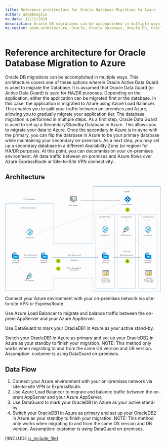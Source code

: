 ```yaml
---
title: Reference architecture for Oracle Database Migration to Azure
author: adamboeglin
ms.date: 12/11/2019
description: Oracle DB migrations can be accomplished in multiple ways. This architecture covers one of these options wherein Oracle Active Data Guard is used to migrate the Database. It is assumed that Oracle Data Guard (or Active Data Guard) is used for HA/DR purposes. Depending on the application, either the application can be migrated first or the database. In this case, the application is migrated to Azure using Azure Load Balancer. This enables you to split your traffic between on-premises and Azure, allowing you to gradually migrate your application tier. The database migration is performed in multiple steps. As a first step, Oracle Data Guard is used to set up a Secondary/Standby Database in Azure. This allows you to migrate your data to Azure. Once the secondary in Azure is in-sync with the primary, you can flip the database in Azure to be your primary database while maintaining your secondary on-premises. As a next step, you may set up a secondary database in a different Availability Zone (or region) for HA/DR purposes. At this point, you can decommission your on-premises environment. All data traffic between on-premises and Azure flows over Azure ExpressRoute or Site-to-Site VPN connectivity.
ms.custom: acom-architecture, Oracle, Oracle Database, Oracle DB, Oracle on Azure, Oracle DB architecture, interactive-diagram
---
```

# Reference architecture for Oracle Database Migration to Azure

Oracle DB migrations can be accomplished in multiple ways. This architecture covers one of these options wherein Oracle Active Data Guard is used to migrate the Database. It is assumed that Oracle Data Guard (or Active Data Guard) is used for HA/DR purposes. Depending on the application, either the application can be migrated first or the database. In this case, the application is migrated to Azure using Azure Load Balancer. This enables you to split your traffic between on-premises and Azure, allowing you to gradually migrate your application tier. The database migration is performed in multiple steps. As a first step, Oracle Data Guard is used to set up a Secondary/Standby Database in Azure. This allows you to migrate your data to Azure. Once the secondary in Azure is in-sync with the primary, you can flip the database in Azure to be your primary database while maintaining your secondary on-premises. As a next step, you may set up a secondary database in a different Availability Zone (or region) for HA/DR purposes. At this point, you can decommission your on-premises environment. All data traffic between on-premises and Azure flows over Azure ExpressRoute or Site-to-Site VPN connectivity.


## Architecture

<svg class="architecture-diagram" aria-labelledby="reference-architecture-for-oracle-database-migration-to-azure" height="701px" viewbox="0 0 1044 701" width="1044px" xmlns="http://www.w3.org/2000/svg" xmlns:xlink="http://www.w3.org/1999/xlink"><title id="reference-architecture-for-oracle-database-migration-to-azure">Reference architecture for Oracle Database Migration to Azure</title><desc>Oracle DB migrations can be accomplished in multiple ways. This architecture covers one of these options wherein Oracle Active Data Guard is used to migrate the Database. It is assumed that Oracle Data Guard (or Active Data Guard) is used for HA/DR purposes. Depending on the application, either the application can be migrated first or the database. In this case, the application is migrated to Azure using Azure Load Balancer. This enables you to split your traffic between on-premises and Azure, allowing you to gradually migrate your application tier. The database migration is performed in multiple steps. As a first step, Oracle Data Guard is used to set up a Secondary/Standby Database in Azure. This allows you to migrate your data to Azure. Once the secondary in Azure is in-sync with the primary, you can flip the database in Azure to be your primary database while maintaining your secondary on-premises. As a next step, you may set up a secondary database in a different Availability Zone (or region) for HA/DR purposes. At this point, you can decommission your on-premises environment. All data traffic between on-premises and Azure flows over Azure ExpressRoute or Site-to-Site VPN connectivity.</desc><g fill="none" fill-rule="evenodd" stroke="none" stroke-width="1"><g transform="translate(-29.000000, -9.000000)"><polygon points="0 720.059 1081.57 720.059 1081.57 0 0 0"></polygon><text fill="#525252" font-family="SegoeUI-Semibold, Segoe UI" font-size="10.2341" font-weight="500"><tspan x="134.2393" y="155.186147">O</tspan><tspan letter-spacing="0.00614046" x="141.97484" y="155.186147">n</tspan><tspan x="147.952538" y="155.186147">-P</tspan><tspan letter-spacing="-0.08903667" x="158.046719" y="155.186147">r</tspan><tspan x="161.65555" y="155.186147">emises Net</tspan><tspan letter-spacing="-0.03684276" x="212.891013" y="155.186147">w</tspan><tspan x="220.554731" y="155.186147">ork</tspan></text><text fill="#525252" font-family="SegoeUI-Semibold, Segoe UI" font-size="13.3133" font-weight="500"><tspan x="151.5073" y="100.322971">O</tspan><tspan letter-spacing="0.00798798" x="161.570283" y="100.322971">n</tspan><tspan x="169.346529" y="100.322971">-P</tspan><tspan letter-spacing="-0.11449438" x="182.477811" y="100.322971">r</tspan><tspan x="187.173787" y="100.322971">emises</tspan></text><path d="M194.9023,588.6747 C191.0973,588.6807 187.4453,590.1707 184.7233,592.8277 C182.0013,595.4857 180.4233,599.1007 180.3253,602.9037 C182.4193,601.8047 184.8083,601.4007 187.1473,601.7507 C189.4863,602.1017 191.6523,603.1877 193.3323,604.8527 C195.0113,606.5167 196.1183,608.6727 196.4903,611.0087 C196.8613,613.3437 196.4803,615.7367 195.4003,617.8407 C199.2273,617.7167 202.8533,616.0917 205.4933,613.3177 C208.1323,610.5427 209.5763,606.8417 209.5103,603.0127 C209.4453,599.1827 207.8773,595.5327 205.1433,592.8507 C202.4103,590.1677 198.7313,588.6677 194.9023,588.673682 L194.9023,588.6747 Z" fill="#FFFFFF"></path><path d="M195.7402,618.4706 C198.9132,615.6896 202.2982,611.2776 202.2982,603.2796 C202.2982,595.2826 198.9682,590.6956 195.7082,588.0686 L194.3882,589.3656 C197.4372,591.8236 200.2582,595.2146 200.2582,603.2806 C200.2582,611.3776 197.3432,614.6066 194.3602,617.2156 L195.7402,618.4706 Z" fill="#3898C5"></path><polygon fill="#3898C5" points="181.267 604.187 208.71 604.187 208.71 602.357 181.267 602.357"></polygon><path d="M194.9893,596.4325 C190.4883,596.4325 186.4233,595.1775 183.9963,593.3075 L182.8993,594.4045 C185.6053,596.5785 190.0063,598.0005 194.9893,598.0005 C199.9723,598.0005 204.3743,596.5785 207.0803,594.4035 L205.9833,593.3065 C203.5563,595.1775 199.4923,596.4325 194.9893,596.4325" fill="#3898C5"></path><path d="M176.7881,618.0174 L168.1511,626.6544 C167.6991,627.1134 167.4471,627.7314 167.450074,628.3754 C167.4521,629.0194 167.7091,629.6364 168.1651,630.0914 C168.6201,630.5464 169.2361,630.8034 169.8811,630.806426 C170.5241,630.8094 171.1431,630.5564 171.6021,630.1054 L180.2431,621.4734 L176.7881,618.0174 Z" fill="#7A7B7B"></path><path d="M173.3994,621.4061 C174.3034,622.7811 175.4794,623.9571 176.8534,624.8611 L179.1124,622.6021 L175.6574,619.1501 L173.3994,621.4061 Z" fill="#1D1D1D"></path><path d="M185.25,620.4579 C189.543,620.4579 193.023,616.9779 193.023,612.6849 C193.023,608.3929 189.543,604.9119 185.25,604.9119 C180.957,604.9119 177.478,608.3929 177.478,612.6849 C177.478,616.9779 180.957,620.4579 185.25,620.4579" fill="#FFFFFF"></path><path d="M185.4893,622.2713 C190.7363,622.2713 194.9893,618.0183 194.9893,612.7713 C194.9893,607.5243 190.7363,603.2713 185.4893,603.2713 C180.2423,603.2713 175.9893,607.5243 175.9893,612.7713 C175.9893,618.0183 180.2423,622.2713 185.4893,622.2713" fill="#FFFFFF"></path><path d="M189.7393,602.4725 C189.9253,594.9885 192.6473,591.7395 195.5893,589.3655 L194.2693,588.0685 C191.2123,590.5345 188.0893,594.7315 187.7193,601.8525 C188.4113,601.9935 189.0873,602.2015 189.7393,602.4725" fill="#3898C5"></path><path d="M195.8057,608.5702 C196.0127,609.0842 196.1817,609.6132 196.3107,610.1532 C200.2777,610.3712 203.7937,611.5472 205.9857,613.2312 L207.0817,612.1342 C204.5257,610.0802 200.4497,608.7142 195.8057,608.5702" fill="#3898C5"></path><path d="M194.9912,587.8104 C190.8922,587.8154 186.9642,589.4464 184.0652,592.3444 C181.1672,595.2434 179.5372,599.1714 179.5322,603.2704 C179.5322,603.3024 179.5362,603.3334 179.5372,603.3654 C180.1632,602.9684 180.8282,602.6354 181.5202,602.3714 C181.6922,599.7824 182.6072,597.2964 184.1542,595.2134 C185.7022,593.1304 187.8162,591.5374 190.2452,590.6244 C192.6752,589.7114 195.3142,589.5174 197.8512,590.0664 C200.3872,590.6154 202.7122,591.8824 204.5472,593.7174 C206.3822,595.5524 207.6482,597.8764 208.1972,600.4134 C208.7452,602.9504 208.5512,605.5904 207.6372,608.0194 C206.7242,610.4484 205.1312,612.5624 203.0482,614.1094 C200.9652,615.6564 198.4792,616.5704 195.8902,616.7424 C195.6262,617.4334 195.2932,618.0964 194.8972,618.7204 C194.9292,618.7204 194.9602,618.7264 194.9912,618.7264 C199.0922,618.7264 203.0242,617.0974 205.9242,614.1984 C208.8222,611.2984 210.4512,607.3664 210.4512,603.2664 C210.4512,599.1654 208.8222,595.2344 205.9242,592.3344 C203.0242,589.4354 199.0922,587.8064 194.9912,587.8064 L194.9912,587.8104 Z" fill="#3898C5"></path><polygon fill="#7FBA00" points="184.2646 617.953 182.4786 612.679 181.1076 615.383 178.5786 615.383 178.5786 614.028 180.2546 614.028 182.7306 609.151 184.2546 613.655 186.4356 607.144 188.2216 612.41 189.8906 609.226 192.3956 609.226 192.3956 610.599 190.6746 610.599 187.9666 615.936 186.4396 611.438"></polygon><path d="M179.0049,615.784 C179.0049,610.17 182.9169,606.284 188.5049,606.284 C190.1779,606.285 191.8199,606.73 193.2639,607.574 C192.5349,606.314 191.5259,605.239 190.3159,604.43 C189.1049,603.623 187.7249,603.104 186.2809,602.915 C184.8379,602.725 183.3699,602.87 181.9919,603.338 C180.6129,603.806 179.3609,604.585 178.3319,605.614 C177.3029,606.643 176.5249,607.896 176.0559,609.274 C175.5879,610.653 175.4419,612.12 175.6319,613.563 C175.8209,615.007 176.3399,616.388 177.1489,617.598 C177.9559,618.808 179.0319,619.817 180.2919,620.547 C179.4479,619.101 179.0049,617.458 179.0049,615.784" fill="#3898C5"></path><path d="M185.4902,621.6688 C183.7302,621.6688 182.0112,621.1478 180.5482,620.1698 C179.0862,619.1918 177.9452,617.8038 177.2722,616.1778 C176.5982,614.5528 176.4232,612.7648 176.7652,611.0388 C177.1082,609.3138 177.9552,607.7288 179.1992,606.4838 C180.4432,605.2398 182.0272,604.3928 183.7532,604.0488 C185.4782,603.7048 187.2662,603.8808 188.8922,604.5548 C190.5172,605.2278 191.9072,606.3668 192.8852,607.8288 C193.8632,609.2918 194.3852,611.0118 194.3862,612.7708 C194.3862,613.9388 194.1552,615.0958 193.7092,616.1748 C193.2612,617.2538 192.6062,618.2338 191.7802,619.0608 C190.9542,619.8868 189.9732,620.5418 188.8942,620.9888 C187.8152,621.4368 186.6582,621.6658 185.4902,621.6658 L185.4902,621.6688 Z M185.4902,600.7658 C183.1162,600.7658 180.7952,601.4698 178.8202,602.7888 C176.8462,604.1078 175.3072,605.9828 174.3982,608.1768 C173.4902,610.3698 173.2532,612.7838 173.7162,615.1128 C174.1782,617.4408 175.3222,619.5808 177.0012,621.2598 C178.6802,622.9388 180.8192,624.0818 183.1482,624.5448 C185.4762,625.0088 187.8902,624.7708 190.0842,623.8618 C192.2782,622.9528 194.1532,621.4148 195.4712,619.4398 C196.7912,617.4658 197.4952,615.1458 197.4952,612.7708 C197.4952,609.5868 196.2302,606.5328 193.9792,604.2818 C191.7272,602.0298 188.6742,600.7658 185.4902,600.7658 L185.4902,600.7658 Z" fill="#7A7B7B"></path><path d="M845.5156,276.0282 C841.7106,276.0342 838.0586,277.5242 835.3366,280.1812 C832.6146,282.8392 831.0366,286.4542 830.9386,290.2572 C833.0326,289.1582 835.4216,288.7542 837.7606,289.1042 C840.0996,289.4552 842.2656,290.5412 843.9456,292.2062 C845.6246,293.8702 846.7316,296.0262 847.1036,298.3622 C847.4746,300.6972 847.0926,303.0902 846.0136,305.1942 C849.8406,305.0702 853.4666,303.4452 856.1066,300.6712 C858.7456,297.8962 860.1896,294.1952 860.1236,290.3652 C860.0586,286.5362 858.4906,282.8862 855.7566,280.2042 C853.0236,277.5212 849.3446,276.0212 845.5156,276.027182 L845.5156,276.0282 Z" fill="#FFFFFF"></path><path d="M846.3535,305.8241 C849.5265,303.0421 852.9115,298.6301 852.9115,290.6331 C852.9115,282.6361 849.5805,278.0491 846.3215,275.4221 L845.0015,276.7191 C848.0505,279.1771 850.8715,282.5681 850.8715,290.6341 C850.8715,298.7311 847.9555,301.9591 844.9735,304.5691 L846.3535,305.8241 Z" fill="#3898C5"></path><polygon fill="#3898C5" points="831.88 291.54 859.323 291.54 859.323 289.711 831.88 289.711"></polygon><path d="M845.6025,283.786 C841.1015,283.786 837.0365,282.531 834.6095,280.661 L833.5125,281.758 C836.2185,283.932 840.6195,285.354 845.6025,285.354 C850.5855,285.354 854.9875,283.932 857.6935,281.757 L856.5955,280.66 C854.1695,282.531 850.1045,283.786 845.6025,283.786" fill="#3898C5"></path><path d="M827.4014,305.371 L818.7644,314.008 C818.3124,314.467 818.0604,315.085 818.063374,315.729 C818.0654,316.373 818.3224,316.99 818.7784,317.445 C819.2334,317.9 819.8494,318.157 820.4944,318.160012 C821.1374,318.162 821.7564,317.91 822.2154,317.459 L830.8564,308.827 L827.4014,305.371 Z" fill="#7A7B7B"></path><path d="M824.0127,308.7596 C824.9167,310.1346 826.0927,311.3096 827.4667,312.2146 L829.7257,309.9556 L826.2707,306.5036 L824.0127,308.7596 Z" fill="#1D1D1D"></path><path d="M835.8633,307.8114 C840.1563,307.8114 843.6363,304.3314 843.6363,300.0384 C843.6363,295.7454 840.1563,292.2654 835.8633,292.2654 C831.5703,292.2654 828.0913,295.7454 828.0913,300.0384 C828.0913,304.3314 831.5703,307.8114 835.8633,307.8114" fill="#FFFFFF"></path><path d="M836.1025,309.6249 C841.3495,309.6249 845.6025,305.3719 845.6025,300.1249 C845.6025,294.8779 841.3495,290.6249 836.1025,290.6249 C830.8555,290.6249 826.6025,294.8779 826.6025,300.1249 C826.6025,305.3719 830.8555,309.6249 836.1025,309.6249" fill="#FFFFFF"></path><path d="M840.3525,289.826 C840.5385,282.342 843.2605,279.092 846.2025,276.719 L844.8825,275.422 C841.8255,277.888 838.7025,282.085 838.3325,289.206 C839.0245,289.347 839.7005,289.555 840.3525,289.826" fill="#3898C5"></path><path d="M846.4189,295.9237 C846.6259,296.4377 846.7949,296.9667 846.9239,297.5067 C850.8909,297.7247 854.4069,298.9007 856.5989,300.5847 L857.6949,299.4877 C855.1389,297.4337 851.0629,296.0677 846.4189,295.9237" fill="#3898C5"></path><path d="M845.6045,275.1639 C841.5055,275.1689 837.5775,276.7999 834.6785,279.6979 C831.7805,282.5959 830.1505,286.5249 830.1455,290.6239 C830.1455,290.6559 830.1495,290.6859 830.1505,290.7189 C830.7765,290.3219 831.4415,289.9889 832.1335,289.7249 C832.3055,287.1349 833.2205,284.6499 834.7675,282.5669 C836.3155,280.4839 838.4295,278.8909 840.8585,277.9779 C843.2875,277.0649 845.9275,276.8709 848.4635,277.4199 C851.0005,277.9689 853.3255,279.2359 855.1605,281.0709 C856.9955,282.9059 858.2615,285.2299 858.8105,287.7669 C859.3585,290.3039 859.1645,292.9439 858.2505,295.3729 C857.3375,297.8019 855.7445,299.9159 853.6615,301.4629 C851.5785,303.0099 849.0925,303.9239 846.5035,304.0959 C846.2395,304.7869 845.9065,305.4489 845.5095,306.0739 C845.5425,306.0739 845.5735,306.0799 845.6045,306.0799 C849.7055,306.0799 853.6375,304.4509 856.5375,301.5519 C859.4355,298.6519 861.0645,294.7199 861.0645,290.6199 C861.0645,286.5189 859.4355,282.5869 856.5375,279.6879 C853.6375,276.7889 849.7055,275.1599 845.6045,275.1599 L845.6045,275.1639 Z" fill="#3898C5"></path><polygon fill="#7FBA00" points="834.8779 305.3065 833.0919 300.0315 831.7209 302.7365 829.1919 302.7365 829.1919 301.3815 830.8679 301.3815 833.3439 296.5045 834.8679 301.0085 837.0489 294.4975 838.8349 299.7635 840.5039 296.5795 843.0089 296.5795 843.0089 297.9515 841.2879 297.9515 838.5789 303.2895 837.0529 298.7915"></polygon><path d="M829.6182,303.1376 C829.6182,297.5236 833.5302,293.6376 839.1182,293.6376 C840.7912,293.6386 842.4332,294.0836 843.8772,294.9276 C843.1482,293.6676 842.1392,292.5916 840.9292,291.7836 C839.7182,290.9766 838.3382,290.4576 836.8942,290.2676 C835.4512,290.0786 833.9832,290.2236 832.6052,290.6916 C831.2262,291.1596 829.9742,291.9386 828.9452,292.9676 C827.9162,293.9966 827.1382,295.2496 826.6692,296.6276 C826.2012,298.0056 826.0552,299.4736 826.2452,300.9166 C826.4342,302.3606 826.9532,303.7416 827.7622,304.9506 C828.5692,306.1616 829.6452,307.1706 830.9052,307.9006 C830.0612,306.4546 829.6182,304.8116 829.6182,303.1376" fill="#3898C5"></path><path d="M836.1035,309.0223 C834.3435,309.0223 832.6245,308.5013 831.1615,307.5233 C829.6995,306.5453 828.5585,305.1573 827.8845,303.5313 C827.2115,301.9063 827.0365,300.1183 827.3785,298.3923 C827.7215,296.6673 828.5685,295.0823 829.8125,293.8373 C831.0565,292.5933 832.6405,291.7463 834.3665,291.4023 C836.0915,291.0583 837.8795,291.2343 839.5055,291.9073 C841.1305,292.5803 842.5205,293.7203 843.4985,295.1823 C844.4765,296.6453 844.9985,298.3653 844.9995,300.1243 C844.9995,301.2923 844.7685,302.4493 844.3215,303.5283 C843.8745,304.6073 843.2195,305.5873 842.3935,306.4143 C841.5675,307.2403 840.5865,307.8953 839.5075,308.3423 C838.4285,308.7903 837.2715,309.0193 836.1035,309.0193 L836.1035,309.0223 Z M836.1035,288.1193 C833.7285,288.1193 831.4085,288.8233 829.4335,290.1423 C827.4585,291.4603 825.9205,293.3353 825.0115,295.5303 C824.1035,297.7233 823.8655,300.1373 824.3295,302.4653 C824.7915,304.7943 825.9355,306.9343 827.6145,308.6133 C829.2925,310.2923 831.4325,311.4353 833.7615,311.8983 C836.0895,312.3623 838.5035,312.1243 840.6975,311.2153 C842.8915,310.3063 844.7665,308.7683 846.0845,306.7933 C847.4045,304.8193 848.1085,302.4993 848.1085,300.1243 C848.1085,296.9403 846.8435,293.8863 844.5925,291.6353 C842.3405,289.3833 839.2875,288.1193 836.1035,288.1193 L836.1035,288.1193 Z" fill="#7A7B7B"></path><text fill="#525252" font-family="SegoeUI-Semibold, Segoe UI" font-size="10.2341" font-weight="500"><tspan x="451.8462" y="138.742747">Client </tspan><tspan letter-spacing="-0.24050135" x="481.469122" y="138.742747">S</tspan><tspan x="486.55555" y="138.742747">ys</tspan><tspan letter-spacing="-0.05526414" x="496.170007" y="138.742747">t</tspan><tspan x="499.752646" y="138.742747">em</tspan></text><text fill="#525252" font-family="SegoeUI-Semibold, Segoe UI" font-size="10.2341" font-weight="500"><tspan x="167.491732" y="354.682257">A</tspan><tspan letter-spacing="-0.00511705" x="174.36277" y="354.682257">p</tspan><tspan x="180.524098" y="354.682257">p Se</tspan><tspan letter-spacing="0.41038741" x="200.512575" y="354.682257">r</tspan><tspan letter-spacing="-0.07573234" x="205.120542" y="354.682257">v</tspan><tspan x="210.156863" y="354.682257">er1</tspan></text><text fill="#525252" font-family="SegoeUI-Semibold, Segoe UI" font-size="10.2341" font-weight="500"><tspan x="73.2152023" y="507.917437">Oracle DB1</tspan></text><text fill="#525252" font-family="SegoeUI-Semibold, Segoe UI" font-size="10.2341" font-weight="500"><tspan x="76.7254986" y="520.198357">(</tspan><tspan letter-spacing="-0.00511705" x="80.1235396" y="520.198357">p</tspan><tspan x="86.2848676" y="520.198357">rima</tspan><tspan letter-spacing="0.41141082" x="107.152837" y="520.198357">r</tspan><tspan x="111.761828" y="520.198357">y)</tspan></text><text fill="#525252" font-family="SegoeUI-Semibold, Segoe UI" font-size="10.2341" font-weight="500"><tspan x="262.68933" y="507.917437">Oracle DB2</tspan></text><text fill="#525252" font-family="SegoeUI-Semibold, Segoe UI" font-size="10.2341" font-weight="500"><tspan x="266.711331" y="520.198357">(stan</tspan><tspan letter-spacing="-0.00511705" x="289.533174" y="520.198357">db</tspan><tspan x="301.85583" y="520.198357">y)</tspan></text><text fill="#525252" font-family="SegoeUI-Semibold, Segoe UI" font-size="10.2341" font-weight="500"><tspan x="677.589978" y="507.917437">Oracle DB1</tspan></text><text fill="#525252" font-family="SegoeUI-Semibold, Segoe UI" font-size="10.2341" font-weight="500"><tspan x="681.100274" y="520.198357">(</tspan><tspan letter-spacing="-0.00511705" x="684.498315" y="520.198357">p</tspan><tspan x="690.659643" y="520.198357">rima</tspan><tspan letter-spacing="0.41141082" x="711.527613" y="520.198357">r</tspan><tspan x="716.136604" y="520.198357">y)</tspan></text><text fill="#525252" font-family="SegoeUI-Semibold, Segoe UI" font-size="10.2341" font-weight="500"><tspan x="681.765491" y="623.613937">P</tspan><tspan letter-spacing="-0.08903667" x="687.747042" y="623.613937">r</tspan><tspan x="691.355874" y="623.613937">emium</tspan></text><text fill="#525252" font-family="SegoeUI-Semibold, Segoe UI" font-size="10.2341" font-weight="500" letter-spacing="-0.29064844"><tspan x="670.825238" y="635.894857">S</tspan><tspan letter-spacing="-0.05628755" x="675.811547" y="635.894857">t</tspan><tspan x="679.393162" y="635.894857">orage using</tspan></text><text fill="#525252" font-family="SegoeUI-Semibold, Segoe UI" font-size="10.2341" font-weight="500"><tspan x="675.461285" y="648.175777">Oracle ASM</tspan></text><text fill="#525252" font-family="SegoeUI-Semibold, Segoe UI" font-size="10.2341" font-weight="500"><tspan x="971.380287" y="623.613937">P</tspan><tspan letter-spacing="-0.08903667" x="977.361838" y="623.613937">r</tspan><tspan x="980.97067" y="623.613937">emium</tspan></text><text fill="#525252" font-family="SegoeUI-Semibold, Segoe UI" font-size="10.2341" font-weight="500" letter-spacing="-0.29064844"><tspan x="960.440034" y="635.894857">S</tspan><tspan letter-spacing="-0.05628755" x="965.426343" y="635.894857">t</tspan><tspan x="969.007958" y="635.894857">orage using</tspan></text><text fill="#525252" font-family="SegoeUI-Semibold, Segoe UI" font-size="10.2341" font-weight="500"><tspan x="965.076081" y="648.175777">Oracle ASM</tspan></text><text fill="#525252" font-family="SegoeUI-Semibold, Segoe UI" font-size="10.2341" font-weight="500"><tspan x="959.979499" y="507.917437">Oracle DB2</tspan></text><text fill="#525252" font-family="SegoeUI-Semibold, Segoe UI" font-size="10.2341" font-weight="500"><tspan x="964.0015" y="520.198357">(stan</tspan><tspan letter-spacing="-0.00511705" x="986.823344" y="520.198357">db</tspan><tspan x="999.145999" y="520.198357">y)</tspan></text><text fill="#525252" font-family="SegoeUI-Semibold, Segoe UI" font-size="10.2341" font-weight="500"><tspan x="957.257229" y="337.693651">A</tspan><tspan letter-spacing="-0.00511705" x="964.128267" y="337.693651">p</tspan><tspan x="970.289595" y="337.693651">p Se</tspan><tspan letter-spacing="0.41038741" x="990.278072" y="337.693651">r</tspan><tspan letter-spacing="-0.07573234" x="994.886039" y="337.693651">v</tspan><tspan x="999.92236" y="337.693651">er3</tspan></text><text fill="#525252" font-family="SegoeUI-Semibold, Segoe UI" font-size="10.2341" font-weight="500"><tspan x="670.487512" y="337.693651">A</tspan><tspan letter-spacing="-0.00511705" x="677.358551" y="337.693651">p</tspan><tspan x="683.519879" y="337.693651">p Se</tspan><tspan letter-spacing="0.41038741" x="703.508356" y="337.693651">r</tspan><tspan letter-spacing="-0.07675575" x="708.116323" y="337.693651">v</tspan><tspan x="713.15162" y="337.693651">er2</tspan></text><text fill="#525252" font-family="SegoeUI-Semibold, Segoe UI" font-size="10.2341" font-weight="500" letter-spacing="-0.21593951"><tspan x="660.284115" y="216.910803">A</tspan><tspan letter-spacing="-0.16681583" x="666.719341" y="216.910803">v</tspan><tspan x="671.57463" y="216.910803">aila</tspan><tspan letter-spacing="-0.00511705" x="687.605388" y="216.910803">b</tspan><tspan x="693.766716" y="216.910803">ility Zone</tspan></text><text fill="#525252" font-family="SegoeUI-Semibold, Segoe UI" font-size="10.2341" font-weight="500"><tspan x="696.011358" y="235.9974">0</tspan></text><text fill="#525252" font-family="SegoeUI-Semibold, Segoe UI" font-size="10.2341" font-weight="500" letter-spacing="-0.21593951"><tspan x="804.165327" y="216.910803">A</tspan><tspan letter-spacing="-0.16681583" x="810.600553" y="216.910803">v</tspan><tspan x="815.455842" y="216.910803">aila</tspan><tspan letter-spacing="-0.00511705" x="831.4866" y="216.910803">b</tspan><tspan x="837.647928" y="216.910803">ility Zone</tspan></text><text fill="#525252" font-family="SegoeUI-Semibold, Segoe UI" font-size="10.2341" font-weight="500"><tspan x="840.670361" y="235.9974">1</tspan></text><text fill="#525252" font-family="SegoeUI-Semibold, Segoe UI" font-size="10.2341" font-weight="500" letter-spacing="-0.21593951"><tspan x="950.461786" y="216.910803">A</tspan><tspan letter-spacing="-0.16681583" x="956.897012" y="216.910803">v</tspan><tspan x="961.752301" y="216.910803">aila</tspan><tspan letter-spacing="-0.00511705" x="977.783059" y="216.910803">b</tspan><tspan x="983.944387" y="216.910803">ility Zone</tspan></text><text fill="#525252" font-family="SegoeUI-Semibold, Segoe UI" font-size="10.2341" font-weight="500"><tspan x="986.189029" y="235.9974">2</tspan></text><text fill="#525252" font-family="SegoeUI-Semibold, Segoe UI" font-size="10.2341" font-weight="500" letter-spacing="-0.11564533"><tspan x="803.008873" y="337.693651">F</tspan><tspan x="807.915333" y="337.693651">SFQ O</tspan><tspan letter-spacing="-0.00511705" x="836.913615" y="337.693651">b</tspan><tspan x="843.074943" y="337.693651">se</tspan><tspan letter-spacing="0.41038741" x="852.924265" y="337.693651">r</tspan><tspan letter-spacing="-0.07675575" x="857.532232" y="337.693651">v</tspan><tspan x="862.567529" y="337.693651">er</tspan></text><text fill="#525252" font-family="SegoeUI-Semibold, Segoe UI" font-size="10.2341" font-weight="500"><tspan x="811.953477" y="133.421015">L</tspan><tspan letter-spacing="-0.11871556" x="816.955593" y="133.421015">o</tspan><tspan x="822.828423" y="133.421015">ad Balancer</tspan></text><text fill="#525252" font-family="SegoeUI-Semibold, Segoe UI" font-size="13.3133" font-weight="500"><tspan x="826.9956" y="48.8805709">Azu</tspan><tspan letter-spacing="-0.11449438" x="849.884335" y="48.8805709">r</tspan><tspan x="854.58031" y="48.8805709">e</tspan></text><text fill="#525252" font-family="SegoeUI-Semibold, Segoe UI" font-size="10.2341" font-weight="500"><tspan x="818.7886" y="448.150947">DataGua</tspan><tspan letter-spacing="-0.08801326" x="858.960441" y="448.150947">r</tspan><tspan x="862.570296" y="448.150947">d</tspan></text><text fill="#525252" font-family="SegoeUI-Semibold, Segoe UI" font-size="10.2341" font-weight="500" letter-spacing="-0.27427388"><tspan x="798.668359" y="470.236135">R</tspan><tspan x="804.495568" y="470.236135">e</tspan><tspan letter-spacing="-0.00511705" x="809.932434" y="470.236135">d</tspan><tspan x="816.093762" y="470.236135">o </tspan><tspan letter-spacing="-0.28962503" x="825.018616" y="470.236135">S</tspan><tspan x="830.005949" y="470.236135">t</tspan><tspan letter-spacing="-0.08903667" x="833.703817" y="470.236135">r</tspan><tspan x="837.312649" y="470.236135">eam (sync)</tspan></text><text fill="#525252" font-family="SegoeUI-Semibold, Segoe UI" font-size="10.2341" font-weight="500"><tspan x="467.431479" y="504.489668">DataGua</tspan><tspan letter-spacing="-0.08801326" x="507.60332" y="504.489668">r</tspan><tspan x="511.213174" y="504.489668">d</tspan></text><text fill="#525252" font-family="SegoeUI-Semibold, Segoe UI" font-size="10.2341" font-weight="500"><tspan x="440.92516" y="558.873675">VPN or Ex</tspan><tspan letter-spacing="-0.00511705" x="487.27344" y="558.873675">p</tspan><tspan letter-spacing="-0.08801326" x="493.434768" y="558.873675">r</tspan><tspan x="497.044623" y="558.873675">ess</tspan><tspan letter-spacing="-0.27836752" x="511.306401" y="558.873675">R</tspan><tspan x="517.124519" y="558.873675">ou</tspan><tspan letter-spacing="-0.05628755" x="529.207553" y="558.873675">t</tspan><tspan x="532.789168" y="558.873675">e</tspan></text><text fill="#525252" font-family="SegoeUI-Semibold, Segoe UI" font-size="10.2341" font-weight="500"><tspan x="460.891889" y="571.154595">Connectivity</tspan></text><text fill="#525252" font-family="SegoeUI-Semibold, Segoe UI" font-size="10.2341" font-weight="500" letter-spacing="-0.11564533"><tspan x="153.510695" y="641.790354">F</tspan><tspan x="158.417155" y="641.790354">SFQ O</tspan><tspan letter-spacing="-0.00511705" x="187.415437" y="641.790354">b</tspan><tspan x="193.576765" y="641.790354">se</tspan><tspan letter-spacing="0.41038741" x="203.426087" y="641.790354">r</tspan><tspan letter-spacing="-0.07675575" x="208.034054" y="641.790354">v</tspan><tspan x="213.069352" y="641.790354">er</tspan></text><text fill="#525252" font-family="SegoeUI-Semibold, Segoe UI" font-size="10.2341" font-weight="500" letter-spacing="-0.27427388"><tspan x="153.111566" y="470.256603">R</tspan><tspan x="158.938774" y="470.256603">e</tspan><tspan letter-spacing="-0.00511705" x="164.37564" y="470.256603">d</tspan><tspan x="170.536968" y="470.256603">o </tspan><tspan letter-spacing="-0.28962503" x="179.461822" y="470.256603">S</tspan><tspan x="184.449155" y="470.256603">t</tspan><tspan letter-spacing="-0.08903667" x="188.147023" y="470.256603">r</tspan><tspan x="191.755855" y="470.256603">eam (sync)</tspan></text><text fill="#525252" font-family="SegoeUI-Semibold, Segoe UI" font-size="10.2341" font-weight="500" letter-spacing="-0.27427388"><tspan x="449.020333" y="470.256603">R</tspan><tspan x="454.847541" y="470.256603">e</tspan><tspan letter-spacing="-0.00511705" x="460.284407" y="470.256603">d</tspan><tspan x="466.445735" y="470.256603">o </tspan><tspan letter-spacing="-0.28962503" x="475.37059" y="470.256603">S</tspan><tspan x="480.357923" y="470.256603">t</tspan><tspan letter-spacing="-0.08903667" x="484.055791" y="470.256603">r</tspan><tspan x="487.664622" y="470.256603">eam (sync)</tspan></text><path d="M694.1377,463.159 L694.1377,454.213 L679.1067,454.213 L679.1067,483.832 C679.1067,485.887 682.2087,487.7 686.8037,488.668 L686.8037,463.159 L694.1377,463.159 Z" fill="#0072C6"></path><polygon fill="#2D88CB" points="694.3799 454.2127 694.1379 454.2127 694.1379 463.1587 709.6929 463.1587 709.6929 454.2127"></polygon><path d="M709.6924,454.2118 C709.6924,457.2338 702.8414,459.7728 694.4204,459.7728 C685.9974,459.7728 679.1064,457.3548 679.1064,454.2118 C679.1064,451.1898 685.9574,448.6498 694.3794,448.6498 C702.8014,448.6498 709.6924,451.1898 709.6924,454.2118" fill="#FFFFFF"></path><path d="M706.5908,453.9686 C706.5908,455.9436 701.1108,457.5956 694.4208,457.5956 C687.7318,457.5956 682.2508,455.9436 682.2508,453.9686 C682.2508,451.9136 687.7318,450.2616 694.4208,450.2616 C701.1108,450.2616 706.5908,451.9136 706.5908,453.9686" fill="#0072C6"></path><path d="M704.0498,456.1854 C705.7018,455.5404 706.5878,454.7754 706.5878,453.9684 C706.5878,451.9144 701.1078,450.2614 694.4178,450.2614 C687.7288,450.2614 682.2078,451.9144 682.2078,453.9684 C682.2078,454.7754 683.1748,455.6214 684.7468,456.1854 C686.9628,455.2984 690.4688,454.7754 694.3778,454.7754 C698.3268,454.7344 701.8328,455.2984 704.0498,456.1854" fill="#2D88CB"></path><polygon fill="#0078D4" points="688.177 491.808 722.672 491.808 722.672 465.251 688.177 465.251"></polygon><polygon fill="#50E6FF" points="688.177 468.116 722.672 468.116 722.672 464.529 688.177 464.529"></polygon><path d="M709.4512,475.7303 L709.4512,473.1913 L693.6142,473.1913 L693.6142,484.6353 L699.9002,484.6353 L703.7692,488.6263 C703.8492,488.7063 704.0522,488.6263 704.0112,488.4643 L703.4872,484.5953 L705.4622,484.5953 C704.9782,483.7093 704.6962,482.7023 704.6962,481.6543 C704.7362,478.7523 706.7512,476.3343 709.4512,475.7303" fill="#50E6FF"></path><path d="M711.9912,476.7362 L711.9912,476.2942 C711.6692,476.2132 711.2652,476.2132 710.8632,476.2132 C707.8412,476.2132 705.3022,478.6712 705.3022,481.7742 C705.3022,484.8772 707.7602,487.3352 710.8632,487.3352 C711.4272,487.3352 712.0312,487.2552 712.5552,487.0522 L709.7342,484.3122 L710.5402,482.8222 L712.0312,482.8222 C712.5952,482.8222 713.0792,482.3382 713.0792,481.7742 C713.0792,481.2102 712.5952,480.7262 712.0312,480.7262 L707.3572,480.7262 L709.7742,478.0662 L709.7742,479.2752 L711.9912,479.2752 C713.4012,479.2752 714.4892,480.4042 714.4892,481.7742 C714.4892,483.1442 713.3612,484.2722 711.9912,484.2722 L714.0062,486.2472 C715.4172,485.2392 716.3032,483.5882 716.3032,481.7742 C716.3032,480.2432 715.6582,478.8322 714.6502,477.8652 L712.9582,477.8652 C712.4342,477.7442 711.9912,477.3002 711.9912,476.7362" fill="#50E6FF"></path><path d="M713.3574,476.7772 C713.1964,476.7772 713.1164,476.7372 713.0754,476.6162 C713.0354,476.5762 713.0354,476.5362 713.0354,476.4152 C713.0354,476.2142 713.1964,476.0922 713.3574,476.0922 C713.5594,476.0922 713.6794,476.2542 713.6794,476.4152 C713.6794,476.5762 713.5594,476.7372 713.3574,476.7772 L713.3574,476.7772 Z M717.5484,471.1352 L714.6074,474.0782 L713.0754,474.0782 C712.7944,474.0782 712.5514,474.3192 712.5514,474.6012 L712.5514,476.3352 L712.5514,476.6572 C712.5514,476.9382 712.7944,477.1802 713.0754,477.1802 L714.2844,477.1802 L715.0904,477.1802 C715.3734,477.1802 715.6144,476.9382 715.6144,476.6572 L715.6144,474.7222 L715.6144,474.6822 L715.9364,474.6822 L716.4204,474.1982 L716.4204,473.6342 L716.5824,473.4732 L717.1454,473.4732 L717.4674,473.1512 L717.4674,472.5062 L717.9114,472.0622 L718.3144,472.0622 L718.3144,471.0952 L717.5484,471.0952 L717.5484,471.1352 Z" fill="#50E6FF"></path><path d="M713.3574,476.7782 C713.3174,476.7382 713.1554,476.6982 713.0754,476.6172 C713.1154,476.6982 713.1964,476.7782 713.3574,476.7782" fill="#50E6FF"></path><path d="M285.1865,463.159 L285.1865,454.213 L270.1555,454.213 L270.1555,483.832 C270.1555,485.887 273.2585,487.7 277.8525,488.668 L277.8525,463.159 L285.1865,463.159 Z" fill="#0072C6"></path><polygon fill="#2D88CB" points="285.4287 454.2127 285.1867 454.2127 285.1867 463.1587 300.7417 463.1587 300.7417 454.2127"></polygon><path d="M300.7422,454.2118 C300.7422,457.2338 293.8912,459.7728 285.4692,459.7728 C277.0472,459.7728 270.1552,457.3548 270.1552,454.2118 C270.1552,451.1898 277.0072,448.6498 285.4292,448.6498 C293.8502,448.6498 300.7422,451.1898 300.7422,454.2118" fill="#FFFFFF"></path><path d="M297.6396,453.9686 C297.6396,455.9436 292.1596,457.5956 285.4706,457.5956 C278.7806,457.5956 273.2996,455.9436 273.2996,453.9686 C273.2996,451.9136 278.7806,450.2616 285.4706,450.2616 C292.1596,450.2616 297.6396,451.9136 297.6396,453.9686" fill="#0072C6"></path><path d="M295.0986,456.1854 C296.7506,455.5404 297.6376,454.7754 297.6376,453.9684 C297.6376,451.9144 292.1576,450.2614 285.4676,450.2614 C278.7786,450.2614 273.2566,451.9144 273.2566,453.9684 C273.2566,454.7754 274.2246,455.6214 275.7956,456.1854 C278.0126,455.2984 281.5186,454.7754 285.4266,454.7754 C289.3756,454.7344 292.8826,455.2984 295.0986,456.1854" fill="#2D88CB"></path><polygon fill="#0078D4" points="279.226 491.808 313.721 491.808 313.721 465.251 279.226 465.251"></polygon><polygon fill="#50E6FF" points="279.226 468.116 313.721 468.116 313.721 464.529 279.226 464.529"></polygon><path d="M300.501,475.7303 L300.501,473.1913 L284.663,473.1913 L284.663,484.6353 L290.95,484.6353 L294.818,488.6263 C294.899,488.7063 295.101,488.6263 295.061,488.4643 L294.536,484.5953 L296.511,484.5953 C296.027,483.7093 295.745,482.7023 295.745,481.6543 C295.786,478.7523 297.801,476.3343 300.501,475.7303" fill="#50E6FF"></path><path d="M303.04,476.7362 L303.04,476.2942 C302.718,476.2132 302.315,476.2132 301.912,476.2132 C298.89,476.2132 296.351,478.6712 296.351,481.7742 C296.351,484.8772 298.81,487.3352 301.912,487.3352 C302.477,487.3352 303.081,487.2552 303.604,487.0522 L300.784,484.3122 L301.59,482.8222 L303.081,482.8222 C303.644,482.8222 304.129,482.3382 304.129,481.7742 C304.129,481.2102 303.644,480.7262 303.081,480.7262 L298.406,480.7262 L300.824,478.0662 L300.824,479.2752 L303.04,479.2752 C304.451,479.2752 305.539,480.4042 305.539,481.7742 C305.539,483.1442 304.41,484.2722 303.04,484.2722 L305.056,486.2472 C306.466,485.2392 307.352,483.5882 307.352,481.7742 C307.352,480.2432 306.708,478.8322 305.7,477.8652 L304.008,477.8652 C303.483,477.7442 303.04,477.3002 303.04,476.7362" fill="#50E6FF"></path><path d="M304.4072,476.7772 C304.2462,476.7772 304.1652,476.7372 304.1252,476.6162 C304.0852,476.5762 304.0852,476.5362 304.0852,476.4152 C304.0852,476.2142 304.2462,476.0922 304.4072,476.0922 C304.6082,476.0922 304.7292,476.2542 304.7292,476.4152 C304.7292,476.5762 304.6082,476.7372 304.4072,476.7772 L304.4072,476.7772 Z M308.5972,471.1352 L305.6562,474.0782 L304.1252,474.0782 C303.8432,474.0782 303.6002,474.3192 303.6002,474.6012 L303.6002,476.3352 L303.6002,476.6572 C303.6002,476.9382 303.8432,477.1802 304.1252,477.1802 L305.3342,477.1802 L306.1392,477.1802 C306.4222,477.1802 306.6642,476.9382 306.6642,476.6572 L306.6642,474.7222 L306.6642,474.6822 L306.9862,474.6822 L307.4702,474.1982 L307.4702,473.6342 L307.6312,473.4732 L308.1952,473.4732 L308.5172,473.1512 L308.5172,472.5062 L308.9612,472.0622 L309.3632,472.0622 L309.3632,471.0952 L308.5972,471.0952 L308.5972,471.1352 Z" fill="#50E6FF"></path><path d="M304.4062,476.7782 C304.3662,476.7382 304.2052,476.6982 304.1242,476.6172 C304.1652,476.6982 304.2452,476.7782 304.4062,476.7782" fill="#50E6FF"></path><path d="M91.0127,463.159 L91.0127,454.213 L75.9817,454.213 L75.9817,483.832 C75.9817,485.887 79.0837,487.7 83.6787,488.668 L83.6787,463.159 L91.0127,463.159 Z" fill="#0072C6"></path><polygon fill="#2D88CB" points="91.2549 454.2127 91.0129 454.2127 91.0129 463.1587 106.5679 463.1587 106.5679 454.2127"></polygon><path d="M106.5674,454.2118 C106.5674,457.2338 99.7164,459.7728 91.2954,459.7728 C82.8724,459.7728 75.9814,457.3548 75.9814,454.2118 C75.9814,451.1898 82.8324,448.6498 91.2544,448.6498 C99.6764,448.6498 106.5674,451.1898 106.5674,454.2118" fill="#FFFFFF"></path><path d="M103.4658,453.9686 C103.4658,455.9436 97.9858,457.5956 91.2958,457.5956 C84.6068,457.5956 79.1258,455.9436 79.1258,453.9686 C79.1258,451.9136 84.6068,450.2616 91.2958,450.2616 C97.9858,450.2616 103.4658,451.9136 103.4658,453.9686" fill="#0072C6"></path><path d="M100.9248,456.1854 C102.5758,455.5404 103.4628,454.7754 103.4628,453.9684 C103.4628,451.9144 97.9828,450.2614 91.2928,450.2614 C84.6038,450.2614 79.0828,451.9144 79.0828,453.9684 C79.0828,454.7754 80.0498,455.6214 81.6218,456.1854 C83.8378,455.2984 87.3438,454.7754 91.2528,454.7754 C95.2018,454.7344 98.7078,455.2984 100.9248,456.1854" fill="#2D88CB"></path><polygon fill="#0078D4" points="85.052 491.808 119.547 491.808 119.547 465.251 85.052 465.251"></polygon><polygon fill="#50E6FF" points="85.052 468.116 119.547 468.116 119.547 464.529 85.052 464.529"></polygon><path d="M106.3262,475.7303 L106.3262,473.1913 L90.4892,473.1913 L90.4892,484.6353 L96.7752,484.6353 L100.6442,488.6263 C100.7242,488.7063 100.9272,488.6263 100.8862,488.4643 L100.3622,484.5953 L102.3372,484.5953 C101.8532,483.7093 101.5712,482.7023 101.5712,481.6543 C101.6112,478.7523 103.6262,476.3343 106.3262,475.7303" fill="#50E6FF"></path><path d="M108.8662,476.7362 L108.8662,476.2942 C108.5442,476.2132 108.1402,476.2132 107.7382,476.2132 C104.7162,476.2132 102.1772,478.6712 102.1772,481.7742 C102.1772,484.8772 104.6352,487.3352 107.7382,487.3352 C108.3022,487.3352 108.9062,487.2552 109.4302,487.0522 L106.6092,484.3122 L107.4152,482.8222 L108.9062,482.8222 C109.4702,482.8222 109.9542,482.3382 109.9542,481.7742 C109.9542,481.2102 109.4702,480.7262 108.9062,480.7262 L104.2312,480.7262 L106.6492,478.0662 L106.6492,479.2752 L108.8662,479.2752 C110.2762,479.2752 111.3642,480.4042 111.3642,481.7742 C111.3642,483.1442 110.2362,484.2722 108.8662,484.2722 L110.8812,486.2472 C112.2912,485.2392 113.1782,483.5882 113.1782,481.7742 C113.1782,480.2432 112.5332,478.8322 111.5252,477.8652 L109.8332,477.8652 C109.3092,477.7442 108.8662,477.3002 108.8662,476.7362" fill="#50E6FF"></path><path d="M110.2324,476.7772 C110.0714,476.7772 109.9914,476.7372 109.9504,476.6162 C109.9104,476.5762 109.9104,476.5362 109.9104,476.4152 C109.9104,476.2142 110.0714,476.0922 110.2324,476.0922 C110.4344,476.0922 110.5544,476.2542 110.5544,476.4152 C110.5544,476.5762 110.4344,476.7372 110.2324,476.7772 L110.2324,476.7772 Z M114.4234,471.1352 L111.4814,474.0782 L109.9504,474.0782 C109.6694,474.0782 109.4264,474.3192 109.4264,474.6012 L109.4264,476.3352 L109.4264,476.6572 C109.4264,476.9382 109.6694,477.1802 109.9504,477.1802 L111.1594,477.1802 L111.9654,477.1802 C112.2474,477.1802 112.4894,476.9382 112.4894,476.6572 L112.4894,474.7222 L112.4894,474.6822 L112.8114,474.6822 L113.2954,474.1982 L113.2954,473.6342 L113.4564,473.4732 L114.0204,473.4732 L114.3424,473.1512 L114.3424,472.5062 L114.7864,472.0622 L115.1894,472.0622 L115.1894,471.0952 L114.4234,471.0952 L114.4234,471.1352 Z" fill="#50E6FF"></path><path d="M110.2324,476.7782 C110.1924,476.7382 110.0304,476.6982 109.9504,476.6172 C109.9904,476.6982 110.0714,476.7782 110.2324,476.7782" fill="#50E6FF"></path><path d="M980.5059,463.159 L980.5059,454.213 L965.4749,454.213 L965.4749,483.832 C965.4749,485.887 968.5779,487.7 973.1719,488.668 L973.1719,463.159 L980.5059,463.159 Z" fill="#0072C6"></path><polygon fill="#2D88CB" points="980.748 454.2127 980.506 454.2127 980.506 463.1587 996.061 463.1587 996.061 454.2127"></polygon><path d="M996.0615,454.2118 C996.0615,457.2338 989.2095,459.7728 980.7885,459.7728 C972.3665,459.7728 965.4745,457.3548 965.4745,454.2118 C965.4745,451.1898 972.3255,448.6498 980.7485,448.6498 C989.1695,448.6498 996.0615,451.1898 996.0615,454.2118" fill="#FFFFFF"></path><path d="M992.959,453.9686 C992.959,455.9436 987.479,457.5956 980.789,457.5956 C974.1,457.5956 968.619,455.9436 968.619,453.9686 C968.619,451.9136 974.1,450.2616 980.789,450.2616 C987.479,450.2616 992.959,451.9136 992.959,453.9686" fill="#0072C6"></path><path d="M990.418,456.1854 C992.07,455.5404 992.957,454.7754 992.957,453.9684 C992.957,451.9144 987.477,450.2614 980.787,450.2614 C974.098,450.2614 968.576,451.9144 968.576,453.9684 C968.576,454.7754 969.544,455.6214 971.115,456.1854 C973.332,455.2984 976.838,454.7754 980.746,454.7754 C984.695,454.7344 988.201,455.2984 990.418,456.1854" fill="#2D88CB"></path><polygon fill="#0078D4" points="974.545 491.808 1009.04 491.808 1009.04 465.251 974.545 465.251"></polygon><polygon fill="#50E6FF" points="974.545 468.116 1009.04 468.116 1009.04 464.529 974.545 464.529"></polygon><path d="M995.8203,475.7303 L995.8203,473.1913 L979.9823,473.1913 L979.9823,484.6353 L986.2693,484.6353 L990.1373,488.6263 C990.2183,488.7063 990.4203,488.6263 990.3803,488.4643 L989.8553,484.5953 L991.8303,484.5953 C991.3463,483.7093 991.0643,482.7023 991.0643,481.6543 C991.1043,478.7523 993.1203,476.3343 995.8203,475.7303" fill="#50E6FF"></path><path d="M998.3594,476.7362 L998.3594,476.2942 C998.0374,476.2132 997.6344,476.2132 997.2314,476.2132 C994.2094,476.2132 991.6704,478.6712 991.6704,481.7742 C991.6704,484.8772 994.1294,487.3352 997.2314,487.3352 C997.7964,487.3352 998.4004,487.2552 998.9234,487.0522 L996.1034,484.3122 L996.9094,482.8222 L998.4004,482.8222 C998.9634,482.8222 999.4484,482.3382 999.4484,481.7742 C999.4484,481.2102 998.9634,480.7262 998.4004,480.7262 L993.7254,480.7262 L996.1434,478.0662 L996.1434,479.2752 L998.3594,479.2752 C999.7704,479.2752 1000.8584,480.4042 1000.8584,481.7742 C1000.8584,483.1442 999.7294,484.2722 998.3594,484.2722 L1000.3754,486.2472 C1001.7854,485.2392 1002.6714,483.5882 1002.6714,481.7742 C1002.6714,480.2432 1002.0264,478.8322 1001.0194,477.8652 L999.3274,477.8652 C998.8024,477.7442 998.3594,477.3002 998.3594,476.7362" fill="#50E6FF"></path><path d="M999.7266,476.7772 C999.5656,476.7772 999.4846,476.7372 999.4446,476.6162 C999.4046,476.5762 999.4046,476.5362 999.4046,476.4152 C999.4046,476.2142 999.5656,476.0922 999.7266,476.0922 C999.9276,476.0922 1000.0486,476.2542 1000.0486,476.4152 C1000.0486,476.5762 999.9276,476.7372 999.7266,476.7772 L999.7266,476.7772 Z M1003.9166,471.1352 L1000.9756,474.0782 L999.4446,474.0782 C999.1626,474.0782 998.9196,474.3192 998.9196,474.6012 L998.9196,476.3352 L998.9196,476.6572 C998.9196,476.9382 999.1626,477.1802 999.4446,477.1802 L1000.6536,477.1802 L1001.4586,477.1802 C1001.7416,477.1802 1001.9826,476.9382 1001.9826,476.6572 L1001.9826,474.7222 L1001.9826,474.6822 L1002.3056,474.6822 L1002.7896,474.1982 L1002.7896,473.6342 L1002.9506,473.4732 L1003.5146,473.4732 L1003.8366,473.1512 L1003.8366,472.5062 L1004.2806,472.0622 L1004.6826,472.0622 L1004.6826,471.0952 L1003.9166,471.0952 L1003.9166,471.1352 Z" fill="#50E6FF"></path><path d="M999.7256,476.7782 C999.6856,476.7382 999.5246,476.6982 999.4436,476.6172 C999.4846,476.6982 999.5646,476.7782 999.7256,476.7782" fill="#50E6FF"></path><path d="M193.833,335.2626 C205.696,335.2626 215.313,325.5506 215.313,313.5716 C215.313,301.5906 205.696,291.8796 193.833,291.8796 C181.97,291.8796 172.353,301.5906 172.353,313.5716 C172.353,325.5506 181.97,335.2626 193.833,335.2626" fill="#FFFFFF"></path><path d="M179.7207,307.7792 C180.8787,307.3582 182.1427,307.2532 183.3007,307.5692 C183.5117,307.2532 183.8277,307.0422 184.0377,306.7262 C186.0387,304.6212 188.1447,302.8302 190.0397,301.5672 C187.7237,299.1452 185.7227,296.7232 184.2487,294.1962 C182.9857,294.8282 181.7217,295.5642 180.5637,296.4072 C179.7207,297.1442 178.9847,297.7762 178.2467,298.6182 C177.9307,300.3032 177.8247,303.6732 179.7207,307.7792" fill="#59B3D8"></path><path d="M193.0928,299.6717 C198.9888,296.5127 204.1488,296.5127 207.5188,296.9347 C203.6218,293.6697 198.6728,291.9847 193.7248,291.9847 C191.5128,291.9847 189.3018,292.3007 187.0908,293.0377 C189.0908,295.3547 191.0918,297.5667 193.0928,299.6717" fill="#59B3D8"></path><path d="M176.7725,317.8876 C174.9825,315.4656 174.9825,312.3076 176.7725,309.9906 C175.2985,306.4096 175.4045,303.4616 175.9305,301.3566 C170.9815,308.6216 170.7705,318.4146 176.0365,325.8906 C176.1415,323.6796 176.4575,321.1526 177.2995,318.4146 C177.0885,318.3096 176.9835,318.0986 176.7725,317.8876" fill="#59B3D8"></path><path d="M197.0947,303.7782 C199.6207,306.3042 202.0427,308.6212 204.2547,310.5162 C206.2547,309.3582 208.7827,309.8842 210.2567,311.6742 C211.3097,313.0442 211.4147,314.7282 210.8887,316.0972 C212.5737,317.4662 213.7317,318.3082 214.5737,318.9402 C216.2587,312.7282 215.1007,305.7782 210.8887,300.3022 C210.7827,300.1972 210.6777,300.0922 210.6777,299.9872 C210.2567,300.0922 204.7817,299.6712 197.0947,303.7782" fill="#59B3D8"></path><path d="M209.4141,318.3075 C207.4131,319.8875 204.4651,319.4665 202.8861,317.4655 C201.8321,315.9915 201.7271,314.2015 202.3591,312.6215 C199.6211,310.5155 196.7781,308.0935 194.0401,305.6715 L193.8301,305.4615 L194.0401,305.6715 C192.2501,306.8295 190.3551,308.4105 188.3541,310.2005 L187.6171,310.9375 C188.6701,313.0425 188.5641,315.5705 187.3021,317.4655 C187.7231,317.7815 188.0381,318.0975 188.4601,318.4125 C190.4601,319.9935 192.4611,321.2565 194.2511,322.3095 C196.1461,321.1515 198.5681,321.4665 199.9371,323.2565 C200.3581,323.7835 200.5691,324.4145 200.6741,324.9415 C206.0441,326.5215 209.9401,325.9945 211.3101,325.6785 C212.3621,324.2045 213.1001,322.6245 213.7311,320.9405 C212.8891,320.4135 211.5191,319.4665 209.4141,317.9925 C209.6251,318.0975 209.5191,318.2035 209.4141,318.3075" fill="#59B3D8"></path><path d="M199.4131,329.3641 C197.5171,330.8391 194.8861,330.4171 193.4111,328.5221 C192.7791,327.5741 192.4641,326.5211 192.5681,325.4681 C190.4631,324.4151 188.3561,323.1511 186.2511,321.4671 C185.6191,320.9401 185.0931,320.5191 184.4611,319.9931 C183.5131,320.4141 182.4601,320.5191 181.4071,320.5191 C179.9331,324.4151 179.7231,327.9961 179.9331,330.3121 C183.8291,333.5761 188.7781,335.2611 193.7271,335.2611 C198.3601,335.2611 202.8881,333.7871 206.7841,330.8391 C207.4161,330.3121 208.0481,329.7861 208.6801,329.2591 C206.4681,329.2591 203.6251,329.1541 200.3611,328.4171 C200.1501,328.6281 199.8341,329.0491 199.4131,329.3641" fill="#59B3D8"></path><path d="M699.208,317.8553 C711.071,317.8553 720.688,308.1433 720.688,296.1643 C720.688,284.1833 711.071,274.4713 699.208,274.4713 C687.344,274.4713 677.727,284.1833 677.727,296.1643 C677.727,308.1433 687.344,317.8553 699.208,317.8553" fill="#FFFFFF"></path><path d="M685.0957,290.3719 C686.2537,289.9509 687.5177,289.8459 688.6757,290.1609 C688.8867,289.8459 689.2017,289.6349 689.4127,289.3189 C691.4127,287.2129 693.5197,285.4229 695.4147,284.1589 C693.0987,281.7369 691.0977,279.3149 689.6227,276.7879 C688.3597,277.4199 687.0967,278.1569 685.9377,278.9999 C685.0957,279.7369 684.3587,280.3689 683.6207,281.2109 C683.3057,282.8949 683.1997,286.2659 685.0957,290.3719" fill="#59B3D8"></path><path d="M698.4668,282.2645 C704.3628,279.1055 709.5238,279.1055 712.8928,279.5265 C708.9968,276.2625 704.0478,274.5775 699.0988,274.5775 C696.8878,274.5775 694.6758,274.8935 692.4648,275.6305 C694.4658,277.9475 696.4658,280.1585 698.4668,282.2645" fill="#59B3D8"></path><path d="M682.1475,300.4803 C680.3575,298.0583 680.3575,294.8993 682.1475,292.5833 C680.6725,289.0023 680.7785,286.0543 681.3045,283.9493 C676.3565,291.2133 676.1455,301.0063 681.4105,308.4833 C681.5155,306.2713 681.8325,303.7453 682.6735,301.0063 C682.4625,300.9013 682.3585,300.6913 682.1475,300.4803" fill="#59B3D8"></path><path d="M702.4687,286.37 C704.9957,288.897 707.4177,291.214 709.6287,293.109 C711.6297,291.951 714.1567,292.477 715.6307,294.267 C716.6847,295.637 716.7887,297.321 716.2627,298.69 C717.9477,300.059 719.1057,300.901 719.9477,301.533 C721.6327,295.32 720.4747,288.371 716.2627,282.895 C716.1567,282.79 716.0527,282.684 716.0527,282.579 C715.6307,282.684 710.1557,282.264 702.4687,286.37" fill="#59B3D8"></path><path d="M714.7881,300.9002 C712.7881,302.4802 709.8401,302.0582 708.2601,300.0582 C707.2071,298.5842 707.1011,296.7942 707.7331,295.2142 C704.9961,293.1082 702.1521,290.6862 699.4151,288.2642 L699.2041,288.0532 L699.4151,288.2642 C697.6251,289.4222 695.7291,291.0032 693.7281,292.7932 L692.9921,293.5292 C694.0451,295.6352 693.9391,298.1632 692.6761,300.0582 C693.0971,300.3742 693.4131,300.6892 693.8341,301.0052 C695.8351,302.5852 697.8351,303.8482 699.6261,304.9022 C701.5201,303.7432 703.9421,304.0592 705.3111,305.8492 C705.7321,306.3762 705.9431,307.0072 706.0491,307.5342 C711.4191,309.1142 715.3151,308.5872 716.6841,308.2712 C717.7371,306.7962 718.4741,305.2172 719.1051,303.5332 C718.2641,303.0062 716.8941,302.0582 714.7881,300.5852 C714.9991,300.6892 714.8931,300.7952 714.7881,300.9002" fill="#59B3D8"></path><path d="M704.7881,311.9569 C702.8921,313.4309 700.2601,313.0099 698.7861,311.1139 C698.1541,310.1669 697.8381,309.1139 697.9431,308.0609 C695.8371,307.0079 693.7311,305.7439 691.6251,304.0599 C690.9931,303.5329 690.4671,303.1119 689.8351,302.5849 C688.8881,303.0069 687.8351,303.1119 686.7811,303.1119 C685.3081,307.0079 685.0971,310.5879 685.3081,312.9039 C689.2031,316.1689 694.1521,317.8529 699.1011,317.8529 C703.7341,317.8529 708.2631,316.3799 712.1581,313.4309 L714.0541,311.8519 C711.8431,311.8519 709.0001,311.7459 705.7351,311.0099 C705.5241,311.2199 705.2091,311.6409 704.7881,311.9569" fill="#59B3D8"></path><path d="M987.75,317.8553 C999.614,317.8553 1009.231,308.1433 1009.231,296.1643 C1009.231,284.1833 999.614,274.4713 987.75,274.4713 C975.887,274.4713 966.27,284.1833 966.27,296.1643 C966.27,308.1433 975.887,317.8553 987.75,317.8553" fill="#FFFFFF"></path><path d="M973.6387,290.3719 C974.7967,289.9509 976.0607,289.8459 977.2187,290.1609 C977.4287,289.8459 977.7447,289.6349 977.9547,289.3189 C979.9557,287.2129 982.0627,285.4229 983.9567,284.1589 C981.6407,281.7369 979.6407,279.3149 978.1657,276.7879 C976.9027,277.4199 975.6387,278.1569 974.4807,278.9999 C973.6387,279.7369 972.9017,280.3689 972.1637,281.2109 C971.8487,282.8949 971.7427,286.2659 973.6387,290.3719" fill="#59B3D8"></path><path d="M987.0098,282.2645 C992.9058,279.1055 998.0658,279.1055 1001.4358,279.5265 C997.5388,276.2625 992.5908,274.5775 987.6418,274.5775 C985.4298,274.5775 983.2188,274.8935 981.0078,275.6305 C983.0078,277.9475 985.0088,280.1585 987.0098,282.2645" fill="#59B3D8"></path><path d="M970.6904,300.4803 C968.9004,298.0583 968.9004,294.8993 970.6904,292.5833 C969.2154,289.0023 969.3214,286.0543 969.8474,283.9493 C964.8984,291.2133 964.6884,301.0063 969.9534,308.4833 C970.0584,306.2713 970.3744,303.7453 971.2164,301.0063 C971.0054,300.9013 970.9004,300.6913 970.6904,300.4803" fill="#59B3D8"></path><path d="M991.0117,286.37 C993.5387,288.897 995.9607,291.214 998.1717,293.109 C1000.1727,291.951 1002.6997,292.477 1004.1737,294.267 C1005.2267,295.637 1005.3317,297.321 1004.8057,298.69 C1006.4907,300.059 1007.6487,300.901 1008.4907,301.533 C1010.1757,295.32 1009.0177,288.371 1004.8057,282.895 C1004.6997,282.79 1004.5947,282.684 1004.5947,282.579 C1004.1737,282.684 998.6987,282.264 991.0117,286.37" fill="#59B3D8"></path><path d="M1003.3311,300.9002 C1001.3301,302.4802 998.3821,302.0582 996.8031,300.0582 C995.7501,298.5842 995.6441,296.7942 996.2761,295.2142 C993.5381,293.1082 990.6951,290.6862 987.9581,288.2642 L987.7471,288.0532 L987.9581,288.2642 C986.1681,289.4222 984.2721,291.0032 982.2711,292.7932 C982.0601,293.0032 981.7451,293.3192 981.5341,293.5292 C982.5881,295.6352 982.4821,298.1632 981.2191,300.0582 C981.6401,300.3742 981.9561,300.6892 982.3771,301.0052 C984.3781,302.5852 986.3781,303.8482 988.1681,304.9022 C990.0631,303.7432 992.4851,304.0592 993.8541,305.8492 C994.2751,306.3762 994.4861,307.0072 994.5921,307.5342 C999.9621,309.1142 1003.8571,308.5872 1005.2271,308.2712 C1006.2791,306.7962 1007.0171,305.2172 1007.6481,303.5332 C1006.8061,303.0062 1005.4371,302.0582 1003.3311,300.5852 C1003.5421,300.6892 1003.4361,300.7952 1003.3311,300.9002" fill="#59B3D8"></path><path d="M993.3301,311.9569 C991.4341,313.4309 988.8031,313.0099 987.3281,311.1139 C986.6961,310.1669 986.3811,309.1139 986.4861,308.0609 C984.3801,307.0079 982.2741,305.7439 980.1681,304.0599 C979.5361,303.5329 979.0101,303.1119 978.3781,302.5849 C977.4311,303.0069 976.3771,303.1119 975.3241,303.1119 C973.8511,307.0079 973.6401,310.5879 973.8511,312.9039 C977.7461,316.1689 982.6951,317.8529 987.6441,317.8529 C992.2771,317.8529 996.8061,316.3799 1000.7011,313.4309 L1002.5971,311.8519 C1000.3861,311.8519 997.5421,311.7459 994.2781,311.0099 C994.0671,311.2199 993.7521,311.6409 993.3301,311.9569" fill="#59B3D8"></path><polygon fill="#EBEBEB" points="466.85 103.762 504.259 103.762 504.259 77.037 466.85 77.037"></polygon><path d="M492.1553,106.4393 L491.1313,106.4393 L480.9923,106.4393 L480.4633,106.4393 C481.8683,111.4383 479.9803,112.1553 471.7133,112.1553 L471.7133,114.7733 L482.2273,114.7733 L489.9043,114.7733 L499.8273,114.7733 L499.8273,112.1553 C491.5593,112.1553 490.7483,111.4413 492.1553,106.4393" fill="#7A7A7A"></path><path d="M504.6748,74.7733 L504.6928,74.7733 L504.6748,74.7733 L466.6108,74.7733 C466.0538,74.7733 465.5498,74.9973 465.1508,75.3453 C465.5498,74.9973 466.0528,74.7733 466.6098,74.7733 L504.6748,74.7733 Z" fill="#707070"></path><path d="M504.6992,74.7752 L500.7862,78.1072 L503.9142,78.1072 L503.9142,103.1062 L471.4292,103.1062 L467.5132,106.4402 L504.6732,106.4402 C505.9642,106.4402 507.2702,105.2882 507.2702,103.9932 L507.2702,77.2402 C507.2702,75.9432 505.9812,74.7912 504.6992,74.7752" fill="#3E3E3E"></path><path d="M464.2725,103.995 L464.2725,77.241 C464.2725,76.499 464.6175,75.81 465.1485,75.348 C464.6175,75.81 464.2715,76.499 464.2715,77.242 L464.2715,103.995 C464.2715,105.29 465.3145,106.442 466.6075,106.442 L467.5135,106.442 L467.5145,106.441 L466.6085,106.441 C465.3155,106.441 464.2725,105.289 464.2725,103.995" fill="#FFFFFF"></path><path d="M467.5293,103.1053 L467.5293,78.1073 L500.7863,78.1073 L504.6993,74.7743 C504.6953,74.7743 504.6933,74.7733 504.6893,74.7733 L504.6733,74.7733 L466.6073,74.7733 C466.0513,74.7733 465.5483,74.9973 465.1473,75.3453 C464.6173,75.8083 464.2713,76.4993 464.2713,77.2403 L464.2713,103.9933 C464.2713,105.2873 465.3143,106.4403 466.6073,106.4403 L467.5133,106.4403 L471.4293,103.1053 L467.5293,103.1053 Z" fill="#707070"></path><polygon fill="#9FA0A1" points="471.717 114.772 499.83 114.772 499.83 112.154 471.717 112.154"></polygon><path d="M486.3818,76.5877 C486.3818,76.9277 486.1098,77.2027 485.7718,77.2027 C485.4338,77.2027 485.1618,76.9277 485.1618,76.5877 C485.1618,76.2467 485.4338,75.9727 485.7718,75.9727 C486.1098,75.9727 486.3818,76.2467 486.3818,76.5877" fill="#B7D332"></path><polygon fill="#0078D4" points="488.111 85.522 500.849 85.522 500.849 84.656 488.111 84.656"></polygon><polygon fill="#0078D4" points="488.111 90.311 500.849 90.311 500.849 89.445 488.111 89.445"></polygon><polygon fill="#0078D4" points="488.111 95.1 500.849 95.1 500.849 94.234 488.111 94.234"></polygon><path d="M470.4863,89.8417 C470.4863,93.8097 473.6763,97.0267 477.6133,97.0267 C479.2993,97.0267 480.8433,96.4337 482.0643,95.4477 L477.6133,89.8417 L470.4863,89.8417 Z" fill="#3C3C41"></path><path d="M477.6133,89.8417 L482.0643,84.2357 C480.8433,83.2507 479.2993,82.6577 477.6133,82.6577 C473.6763,82.6577 470.4863,85.8737 470.4863,89.8417 L477.6133,89.8417 Z" fill="#75757A"></path><path d="M482.0537,84.2362 L477.6037,89.8412 L477.6047,89.8422 L482.0537,95.4492 C483.6847,94.1322 484.7317,92.1122 484.7317,89.8412 C484.7317,87.5732 483.6847,85.5522 482.0537,84.2362" fill="#50E6FF"></path><path d="M871.4023,91.4647 L853.6093,73.6367 C852.8203,72.8457 851.7693,72.4057 850.7163,72.4057 C849.6653,72.4057 848.6133,72.8457 847.8253,73.6367 L830.0323,91.4647 C829.2433,92.2547 828.8043,93.3087 828.8043,94.3617 C828.8043,95.4167 829.2433,96.4707 830.0323,97.2607 L847.9123,115.1777 C848.7023,115.9677 849.6653,116.4057 850.8043,116.4057 C851.8563,116.4057 852.9093,115.9677 853.6973,115.1777 L871.5783,97.2607 C872.3663,96.4707 872.8043,95.5037 872.8043,94.3617 C872.6303,93.3087 872.1913,92.2547 871.4023,91.4647 L871.4023,91.4647 Z M850.7163,76.6217 L856.5023,82.4177 L852.4703,82.4177 L852.4703,90.8497 L849.0513,90.8497 L849.0513,82.4177 L844.9323,82.4177 L850.7163,76.6217 Z M834.4143,96.4707 L834.4143,93.0447 L842.3023,93.0447 L842.3023,88.9167 L848.0883,94.7137 L842.3023,100.5107 L842.3023,96.4707 L834.4143,96.4707 Z M850.7163,112.8057 L844.9323,107.0097 L848.9643,107.0097 L848.9643,98.7537 L852.3823,98.7537 L852.3823,107.0097 L856.5023,107.0097 L850.7163,112.8057 Z M867.0203,96.4707 L859.2183,96.4707 L859.2183,100.5987 L853.4333,94.8027 L859.2183,89.0047 L859.2183,93.0447 L867.0203,93.0447 L867.0203,96.4707 Z" fill="#0072C6"></path><path d="M152.0332,485.037 L234.1712,485.037" stroke="#185A97" stroke-linecap="round" stroke-width="1.5"></path><polygon fill="#185A97" points="233.0166 481.6825 238.8256 485.0365 233.0166 488.3905"></polygon><path d="M344.8447,485.037 L645.7837,485.037" stroke="#185A97" stroke-linecap="round" stroke-width="1.5"></path><polygon fill="#185A97" points="644.6299 481.6825 650.4399 485.0365 644.6299 488.3905"></polygon><path d="M756.499,485.037 L932.282,485.037" stroke="#185A97" stroke-linecap="round" stroke-width="1.5"></path><polygon fill="#185A97" points="931.1279 481.6825 936.9369 485.0365 931.1279 488.3905"></polygon><polyline points="1047.9795 688.8456 1047.9795 689.3456 1047.4795 689.3456" stroke="#156AB3" stroke-linecap="round"></polyline><path d="M1044.4766,689.3456 L925.8636,689.3456" stroke="#156AB3" stroke-dasharray="1.001,3.003" stroke-linecap="round"></path><polyline points="924.3623 689.3456 923.8623 689.3456 923.8623 688.8456" stroke="#156AB3" stroke-linecap="round"></polyline><path d="M923.8623,685.8543 L923.8623,196.8223" stroke="#156AB3" stroke-dasharray="0.997,2.991" stroke-linecap="round"></path><polyline points="923.8623 195.326 923.8623 194.826 924.3623 194.826" stroke="#156AB3" stroke-linecap="round"></polyline><path d="M927.3643,194.826 L1045.9783,194.826" stroke="#156AB3" stroke-dasharray="1.001,3.003" stroke-linecap="round"></path><polyline points="1047.4795 194.826 1047.9795 194.826 1047.9795 195.326" stroke="#156AB3" stroke-linecap="round"></polyline><path d="M1047.9795,198.3172 L1047.9795,687.3502" stroke="#156AB3" stroke-dasharray="0.997,2.991" stroke-linecap="round"></path><polyline points="903.4746 688.8456 903.4746 689.3456 902.9746 689.3456" stroke="#156AB3" stroke-linecap="round"></polyline><path d="M899.9717,689.3456 L781.3587,689.3456" stroke="#156AB3" stroke-dasharray="1.001,3.003" stroke-linecap="round"></path><polyline points="779.8574 689.3456 779.3574 689.3456 779.3574 688.8456" stroke="#156AB3" stroke-linecap="round"></polyline><path d="M779.3574,685.8543 L779.3574,196.8223" stroke="#156AB3" stroke-dasharray="0.997,2.991" stroke-linecap="round"></path><polyline points="779.3574 195.326 779.3574 194.826 779.8574 194.826" stroke="#156AB3" stroke-linecap="round"></polyline><path d="M782.8604,194.826 L901.4734,194.826" stroke="#156AB3" stroke-dasharray="1.001,3.003" stroke-linecap="round"></path><polyline points="902.9746 194.826 903.4746 194.826 903.4746 195.326" stroke="#156AB3" stroke-linecap="round"></polyline><path d="M903.4746,198.3172 L903.4746,687.3502" stroke="#156AB3" stroke-dasharray="0.997,2.991" stroke-linecap="round"></path><polyline points="761.4795 688.8456 761.4795 689.3456 760.9795 689.3456" stroke="#156AB3" stroke-linecap="round"></polyline><path d="M757.9756,689.3456 L639.3626,689.3456" stroke="#156AB3" stroke-dasharray="1.001,3.003" stroke-linecap="round"></path><polyline points="637.8613 689.3456 637.3613 689.3456 637.3613 688.8456" stroke="#156AB3" stroke-linecap="round"></polyline><path d="M637.3613,685.8543 L637.3613,196.8223" stroke="#156AB3" stroke-dasharray="0.997,2.991" stroke-linecap="round"></path><polyline points="637.3613 195.326 637.3613 194.826 637.8613 194.826" stroke="#156AB3" stroke-linecap="round"></polyline><path d="M640.8643,194.826 L759.4773,194.826" stroke="#156AB3" stroke-dasharray="1.001,3.003" stroke-linecap="round"></path><polyline points="760.9795 194.826 761.4795 194.826 761.4795 195.326" stroke="#156AB3" stroke-linecap="round"></polyline><path d="M761.4795,198.3172 L761.4795,687.3502" stroke="#156AB3" stroke-dasharray="0.997,2.991" stroke-linecap="round"></path><polygon points="351.0166 705.12 30.3776 705.12 30.3776 121.212 351.0166 121.212 351.0166 392.34 618.4806 392.34 618.4806 9.99 1071.8906 9.99 1071.8906 456.782 1071.8906 709.196 618.4806 708.265 618.4806 620.245 351.0166 620.245" stroke="#156AB3"></polygon><path d="M254.7979,324.2684 L794.0769,125.5914" stroke="#CBCBCB" stroke-linecap="round" stroke-width="1.5"></path><polygon fill="#CBCBCB" points="254.3057 320.8085 250.4017 326.2625 257.0767 326.9175"></polygon><path d="M698.4453,260.4784 L795.6813,154.9344" stroke="#CBCBCB" stroke-linecap="round" stroke-width="1.5"></path><polygon fill="#CBCBCB" points="696.4629 257.6004 695.3999 264.2234 701.6669 261.8334"></polygon><path d="M992.6377,260.4784 L895.4027,154.9344" stroke="#CBCBCB" stroke-linecap="round" stroke-width="1.5"></path><polygon fill="#CBCBCB" points="994.6211 257.6004 995.6841 264.2234 989.4171 261.8334"></polygon><path d="M703.5586,426.4501 L786.1716,359.7311" stroke="#CBCBCB" stroke-linecap="round" stroke-width="1.5"></path><polygon fill="#CBCBCB" points="702.0508 423.2967 699.9628 429.6717 706.5278 428.2927"></polygon><path d="M977.6943,426.4501 L895.0813,359.7311" stroke="#CBCBCB" stroke-linecap="round" stroke-width="1.5"></path><polygon fill="#CBCBCB" points="979.2021 423.2967 981.2901 429.6717 974.7251 428.2927"></polygon><path d="M121.4639,547.9149 L160.5599,580.5949" stroke="#CBCBCB" stroke-linecap="round" stroke-width="1.5"></path><polygon fill="#CBCBCB" points="119.9561 551.0682 117.8681 544.6932 124.4341 546.0722"></polygon><path d="M278.8379,547.9149 L239.7419,580.5949" stroke="#CBCBCB" stroke-linecap="round" stroke-width="1.5"></path><polygon fill="#CBCBCB" points="280.3457 551.0682 282.4337 544.6932 275.8677 546.0722"></polygon><path d="M535.5088,104.2977 L792.1038,104.2977" stroke="#505055" stroke-width="1.5"></path><polygon fill="#505055" points="790.9482 100.9432 796.7582 104.2972 790.9482 107.6522"></polygon><a class="architecture-tooltip-trigger" href="#"><circle cx="385.5" cy="557.5" fill="#A5CE00" r="14.5"></circle><text fill="#303030" font-family="SegoeUI, Segoe UI" font-size="15" transform="translate(381.49141 563)">1</text></a><a class="architecture-tooltip-trigger" href="#"><circle cx="849.5" cy="164.5" fill="#A5CE00" r="14.5"></circle><text fill="#303030" font-family="SegoeUI, Segoe UI" font-size="15" transform="translate(845.49141 169)">2</text></a><a class="architecture-tooltip-trigger" href="#"><circle cx="385.5" cy="506.5" fill="#A5CE00" r="14.5"></circle><text fill="#303030" font-family="SegoeUI, Segoe UI" font-size="15" transform="translate(382.49141 511)">3</text></a><a class="architecture-tooltip-trigger" href="#"><circle cx="848.5" cy="508.5" fill="#A5CE00" r="14.5"></circle><text fill="#303030" font-family="SegoeUI, Segoe UI" font-size="15" transform="translate(844.49141 513)">4</text></a><path d="M971.5916,603.7505 C970.8376,603.7505 969.9996,602.9945 969.9996,602.1555 L969.9996,602.1565 C969.9996,602.9955 970.5856,603.7505 971.5916,603.7505 L1010.2866,603.7505 C1011.1246,603.7505 1011.8786,603.1635 1011.8786,602.1565 L1011.8786,574.3795 L1000.5996,574.3795 L973.3506,603.7505 L971.5916,603.7505 Z" fill="#A0A1A2"></path><path d="M971.5916,568.0005 C970.5856,568.0005 969.9996,568.7555 969.9996,569.5945 C969.9996,568.7555 970.8376,568.0005 971.5916,568.0005" fill="#7A7A7A"></path><path d="M1011.8787,574.3775 L1011.8787,569.5945 C1011.8787,568.7555 1011.2927,568.0005 1010.2867,568.0005 L1006.5187,568.0005 L1000.6017,574.3775 L1011.8787,574.3775 Z" fill="#7A7A7A"></path><polygon fill="#FFFFFF" points="969.9998 574.3775 969.9998 574.3795 1000.5998 574.3795 1000.6018 574.3775"></polygon><path d="M969.9998,575.8042 L969.9998,578.5742 L969.9998,602.1562 C969.9998,602.9942 970.8378,603.7502 971.5918,603.7502 L973.3508,603.7502 L1000.5998,574.3792 L969.9998,574.3792 L969.9998,575.8042 Z" fill="#A0A1A2"></path><path d="M969.9998,575.8042 L969.9998,578.5742 L969.9998,602.1562 C969.9998,602.9942 970.8378,603.7502 971.5918,603.7502 L973.3508,603.7502 L1000.5998,574.3792 L969.9998,574.3792 L969.9998,575.8042 Z" fill="#B3B4B5"></path><path d="M1006.5183,568.0005 L971.5913,568.0005 C970.8373,568.0005 969.9993,568.7555 969.9993,569.5945 L969.9993,574.3775 L1000.6013,574.3775 L1006.5183,568.0005 Z" fill="#7A7A7A"></path><path d="M1006.5183,568.0005 L971.5913,568.0005 C970.8373,568.0005 969.9993,568.7555 969.9993,569.5945 L969.9993,574.3775 L1000.6013,574.3775 L1006.5183,568.0005 Z" fill="#959595"></path><polygon fill="#FFFFFF" points="985.746 583.5239 996.3 583.5239 996.3 577.1459 985.746 577.1459"></polygon><polygon fill="#FCD116" points="985.746 592.1689 996.3 592.1689 996.3 585.7909 985.746 585.7909"></polygon><polygon fill="#FCD116" points="998.308 592.1689 1008.862 592.1689 1008.862 585.7909 998.308 585.7909"></polygon><polygon fill="#FFFFFF" points="998.308 583.5239 1008.862 583.5239 1008.862 577.1459 998.308 577.1459"></polygon><polygon fill="#FFFFFF" points="973.183 583.5239 983.737 583.5239 983.737 577.1459 973.183 577.1459"></polygon><polygon fill="#FFFFFF" points="973.183 592.1689 983.737 592.1689 983.737 585.7909 973.183 585.7909"></polygon><polygon fill="#FCD116" points="973.183 600.7289 983.737 600.7289 983.737 594.3509 973.183 594.3509"></polygon><polygon fill="#FCD116" points="985.746 600.7289 996.3 600.7289 996.3 594.3509 985.746 594.3509"></polygon><polygon fill="#FCD116" points="998.308 600.7289 1008.862 600.7289 1008.862 594.3509 998.308 594.3509"></polygon><path d="M683.5923,603.7505 C682.8383,603.7505 682.0003,602.9945 682.0003,602.1555 L682.0003,602.1565 C682.0003,602.9955 682.5863,603.7505 683.5923,603.7505 L722.2873,603.7505 C723.1253,603.7505 723.8793,603.1635 723.8793,602.1565 L723.8793,574.3795 L712.6003,574.3795 L685.3513,603.7505 L683.5923,603.7505 Z" fill="#A0A1A2"></path><path d="M683.5923,568.0005 C682.5863,568.0005 682.0003,568.7555 682.0003,569.5945 C682.0003,568.7555 682.8383,568.0005 683.5923,568.0005" fill="#7A7A7A"></path><path d="M723.8794,574.3775 L723.8794,569.5945 C723.8794,568.7555 723.2934,568.0005 722.2874,568.0005 L718.5194,568.0005 L712.6024,574.3775 L723.8794,574.3775 Z" fill="#7A7A7A"></path><polygon fill="#FFFFFF" points="682.0005 574.3775 682.0005 574.3795 712.6005 574.3795 712.6025 574.3775"></polygon><path d="M682.0005,575.8042 L682.0005,578.5742 L682.0005,602.1562 C682.0005,602.9942 682.8385,603.7502 683.5925,603.7502 L685.3515,603.7502 L712.6005,574.3792 L682.0005,574.3792 L682.0005,575.8042 Z" fill="#A0A1A2"></path><path d="M682.0005,575.8042 L682.0005,578.5742 L682.0005,602.1562 C682.0005,602.9942 682.8385,603.7502 683.5925,603.7502 L685.3515,603.7502 L712.6005,574.3792 L682.0005,574.3792 L682.0005,575.8042 Z" fill="#B3B4B5"></path><path d="M718.519,568.0005 L683.592,568.0005 C682.838,568.0005 682,568.7555 682,569.5945 L682,574.3775 L712.602,574.3775 L718.519,568.0005 Z" fill="#7A7A7A"></path><path d="M718.519,568.0005 L683.592,568.0005 C682.838,568.0005 682,568.7555 682,569.5945 L682,574.3775 L712.602,574.3775 L718.519,568.0005 Z" fill="#959595"></path><polygon fill="#FFFFFF" points="697.7467 583.5239 708.3007 583.5239 708.3007 577.1459 697.7467 577.1459"></polygon><polygon fill="#FCD116" points="697.7467 592.1689 708.3007 592.1689 708.3007 585.7909 697.7467 585.7909"></polygon><polygon fill="#FCD116" points="710.3087 592.1689 720.8627 592.1689 720.8627 585.7909 710.3087 585.7909"></polygon><polygon fill="#FFFFFF" points="710.3087 583.5239 720.8627 583.5239 720.8627 577.1459 710.3087 577.1459"></polygon><polygon fill="#FFFFFF" points="685.1837 583.5239 695.7377 583.5239 695.7377 577.1459 685.1837 577.1459"></polygon><polygon fill="#FFFFFF" points="685.1837 592.1689 695.7377 592.1689 695.7377 585.7909 685.1837 585.7909"></polygon><polygon fill="#FCD116" points="685.1837 600.7289 695.7377 600.7289 695.7377 594.3509 685.1837 594.3509"></polygon><polygon fill="#FCD116" points="697.7467 600.7289 708.3007 600.7289 708.3007 594.3509 697.7467 594.3509"></polygon><polygon fill="#FCD116" points="710.3087 600.7289 720.8627 600.7289 720.8627 594.3509 710.3087 594.3509"></polygon></g></g></svg>
<div class="architecture-tooltip-content" id="architecture-tooltip-1">
<p>Connect your Azure environment with your on-premises network via site-to-site VPN or ExpressRoute.</p>
</div>
<div class="architecture-tooltip-content" id="architecture-tooltip-2">
<p>Use Azure Load Balancer to migrate and balance traffic between the on-prem AppServer and your Azure AppServer.</p>
</div>
<div class="architecture-tooltip-content" id="architecture-tooltip-3">
<p>Use DataGuard to mark your OracleDB1 in Azure as your active stand-by.</p>
</div>
<div class="architecture-tooltip-content" id="architecture-tooltip-4">
<p>Switch your OracleDB1 in Azure as primary and set up your OracleDB2 in Azure as your standby to finish your migration. NOTE: This method only works when migrating to and from the same OS version and DB version. Assumption: customer is using DataGuard on-premises.</p>
</div>

## Data Flow
1. Connect your Azure environment with your on-premises network via site-to-site VPN or ExpressRoute.
1. Use Azure Load Balancer to migrate and balance traffic between the on-prem AppServer and your Azure AppServer.
1. Use DataGuard to mark your OracleDB1 in Azure as your active stand-by.
1. Switch your OracleDB1 in Azure as primary and set up your OracleDB2 in Azure as your standby to finish your migration. NOTE: This method only works when migrating to and from the same OS version and DB version. Assumption: customer is using DataGuard on-premises.

[!INCLUDE [js_include_file](../../../_js/index.md)]
